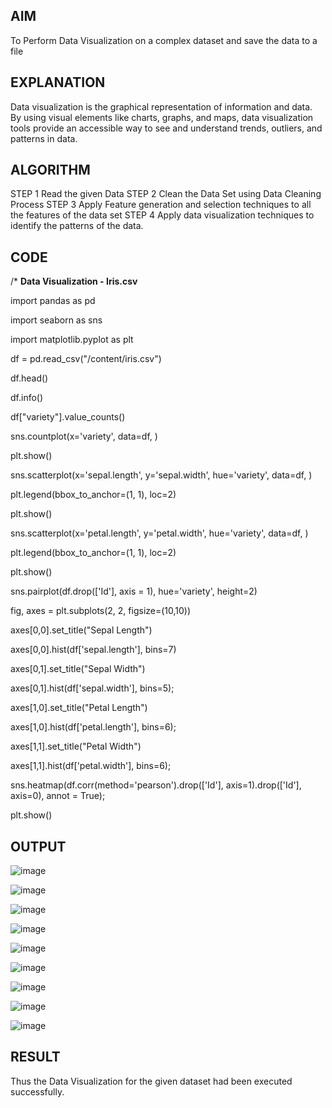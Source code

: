 ## AIM
To Perform Data Visualization on a complex dataset and save the data to a file

## EXPLANATION

Data visualization is the graphical representation of information and
data. By using visual elements like charts, graphs, and maps, data visualization tools
provide an accessible way to see and understand trends, outliers, and patterns in
data.

## ALGORITHM

STEP 1
Read the given Data
STEP 2
Clean the Data Set using Data Cleaning Process
STEP 3
Apply Feature generation and selection techniques to all the features of the data set
STEP 4
Apply data visualization techniques to identify the patterns of the data.

## CODE
/*
**Data Visualization - Iris.csv**

import pandas as pd

import seaborn as sns

import matplotlib.pyplot as plt

df = pd.read_csv("/content/iris.csv")

df.head()

df.info()

df["variety"].value_counts()

sns.countplot(x='variety', data=df, )

plt.show()

sns.scatterplot(x='sepal.length', y='sepal.width', hue='variety', data=df, )

plt.legend(bbox_to_anchor=(1, 1), loc=2)

plt.show()

sns.scatterplot(x='petal.length', y='petal.width', hue='variety', data=df, )

plt.legend(bbox_to_anchor=(1, 1), loc=2)

plt.show()

sns.pairplot(df.drop(['Id'], axis = 1), hue='variety', height=2)

fig, axes = plt.subplots(2, 2, figsize=(10,10)) 

axes[0,0].set_title("Sepal Length")

axes[0,0].hist(df['sepal.length'], bins=7) 

axes[0,1].set_title("Sepal Width")

axes[0,1].hist(df['sepal.width'], bins=5); 

axes[1,0].set_title("Petal Length")

axes[1,0].hist(df['petal.length'], bins=6); 

axes[1,1].set_title("Petal Width")

axes[1,1].hist(df['petal.width'], bins=6);

sns.heatmap(df.corr(method='pearson').drop(['Id'], axis=1).drop(['Id'], axis=0), annot = True);

plt.show()


## OUTPUT 

![image](https://github.com/AshwinKumarvk/Ex-10-DS/assets/95520655/2c0e861c-e912-4664-ac84-82612b49d6ae)

![image](https://github.com/AshwinKumarvk/Ex-10-DS/assets/95520655/68043b70-ff88-4d26-9b19-95b20d62bfe7)

![image](https://github.com/AshwinKumarvk/Ex-10-DS/assets/95520655/c948f4e5-ea91-4e74-9b3a-94b4d8550178)

![image](https://github.com/AshwinKumarvk/Ex-10-DS/assets/95520655/cd21a8ff-2f41-4bd3-99a0-2b62c801c4c0)

![image](https://github.com/AshwinKumarvk/Ex-10-DS/assets/95520655/56445ee3-d0f8-482e-8630-b44b8be09bca)

![image](https://github.com/AshwinKumarvk/Ex-10-DS/assets/95520655/9ad3772b-44cf-4f60-9b1e-d02d4ed04383)

![image](https://github.com/AshwinKumarvk/Ex-10-DS/assets/95520655/5be1c119-e7ac-4ed6-9d14-811100847c05)

![image](https://github.com/AshwinKumarvk/Ex-10-DS/assets/95520655/aa3c0624-043f-43e4-b924-ae1e3293a357)

![image](https://github.com/AshwinKumarvk/Ex-10-DS/assets/95520655/d9500540-208f-4533-b719-21bfbe44a4a5)




## RESULT

Thus the Data Visualization for the given dataset had been executed successfully. 
